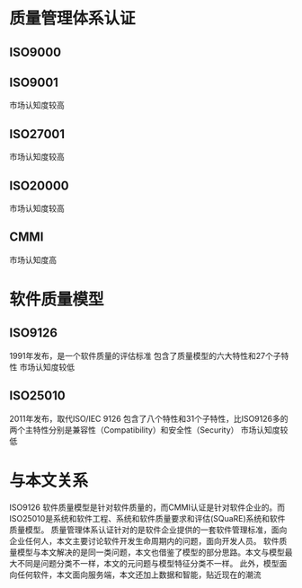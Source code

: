 # 质量管理体系认证

## ISO9000
## ISO9001
市场认知度较高

## ISO27001
市场认知度较高
## ISO20000
市场认知度较高

## CMMI
市场认知度高


# 软件质量模型

## ISO9126
1991年发布，是一个软件质量的评估标准
包含了质量模型的六大特性和27个子特性
市场认知度较低

## ISO25010
2011年发布，取代ISO/IEC 9126
包含了八个特性和31个子特性，比ISO9126多的两个主特性分别是兼容性（Compatibility）和安全性（Security）
市场认知度较低

# 与本文关系
ISO9126 软件质量模型是针对软件质量的，而CMMI认证是针对软件企业的。而ISO25010是系统和软件工程、系统和软件质量要求和评估(SQuaRE)系统和软件质量模型。
质量管理体系认证针对的是软件企业提供的一套软件管理标准，面向企业任何人，本文主要讨论软件开发生命周期内的问题，面向开发人员。
软件质量模型与本文解决的是同一类问题，本文也借鉴了模型的部分思路。本文与模型最大不同是问题分类不一样，本文的元问题与模型特征分类不一样。
此外，模型面向任何软件，本文面向服务端，本文还加上数据和智能，贴近现在的潮流

